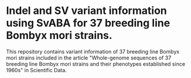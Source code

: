 # Indel and SV variant information using SvABA for 37 breeding line Bombyx mori strains.

This repository contains variant information of 37 breeding line Bombyx mori strains included in the article "Whole-genome sequences of 37 breeding line Bombyx mori strains and their phenotypes established since 1960s" in Scientific Data.
